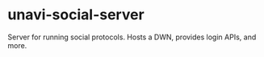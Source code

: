 # unavi-social-server

<!-- cargo-rdme start -->

Server for running social protocols.
Hosts a DWN, provides login APIs, and more.

<!-- cargo-rdme end -->
